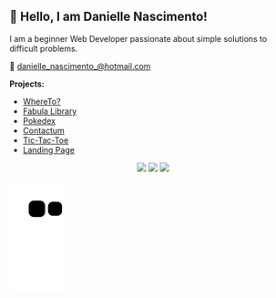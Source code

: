 ## 👋 Hello, I am Danielle Nascimento!

I am a beginner Web Developer passionate about simple solutions to difficult problems.

📧 <a href="danielle_nascimento_@hotmail.com" target="_blank">danielle_nascimento_@hotmail.com</a>

**Projects:**
* [WhereTo?](https://github.com/daniellenasc/where-to-project-client)
* [Fabula Library](https://github.com/daniellenasc/projeto-livraria-fabula)
* [Pokedex](https://github.com/daniellenasc/react-pokedex)
* [Contactum](https://github.com/daniellenasc/contactum)
* [Tic-Tac-Toe](https://github.com/daniellenasc/tic-tac-toe)
* [Landing Page](https://github.com/daniellenasc/landing-page)


<div align="center">
  <p></p>
  <a href="https://www.linkedin.com/in/d-nascimento" target="_blank"><img src="https://img.shields.io/badge/-LinkedIn-%230077B5?style=for-the-badge&logo=linkedin&logoColor=white" target="_blank"></a>  
  <a href="https://instagram.com/daniellenasc" target="_blank"><img src="https://img.shields.io/badge/-Instagram-%23E4405F?style=for-the-badge&logo=instagram&logoColor=white" target="_blank"></a>
 	<a href="https://open.spotify.com/user/danielle_nascimento_" target="_blank"><img src="https://img.shields.io/badge/Spotify-1ED760?&style=for-the-badge&logo=spotify&logoColor=white" target="_blank"></a>
</div>
  

  
![Snake animation](https://github.com/rafaballerini/rafaballerini/blob/output/github-contribution-grid-snake.svg)

